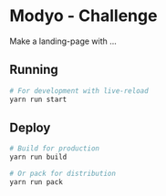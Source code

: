 # Modyo - Challenge

Make a landing-page with ...

## Running

```bash
# For development with live-reload
yarn run start
```

## Deploy

```bash
# Build for production
yarn run build

# Or pack for distribution
yarn run pack
```
